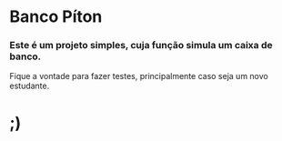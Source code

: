 # Banco Píton

### Este é um projeto simples, cuja função simula um caixa de banco.
Fique a vontade para fazer testes, principalmente caso seja um novo estudante. 

# ;)
